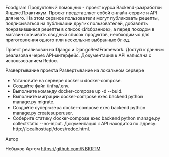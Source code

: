 Foodgram
Продуктовый помощник - проект курса Backend-разработки Яндекс.Практикум.
Проект представляет собой онлайн-сервис и API для него.
На этом сервисе пользователи могут публиковать рецепты, подписываться на публикации других пользователей, добавлять понравившиеся рецепты в список «Избранное», а перед походом в магазин скачивать сводный список продуктов, необходимых для приготовления одного или нескольких выбранных блюд.

Проект реализован на Django и DjangoRestFramework.
Доступ к данным реализован через API-интерфейс.
Документация к API написана с использованием Redoc.

Развертывание проекта
Развертывание на локальном сервере
- Установите на сервере docker и docker-compose.
- Создайте файл /infra/.env.
- Выполните команду docker-compose up -d --buld.
- Выполните миграции docker-compose exec backend python manage.py migrate.
- Создайте суперюзера docker-compose exec backend python manage.py createsuperuser.
- Соберите статику docker-compose exec backend python manage.py collectstatic --no-input.
Документация к API находится по адресу: http://localhost/api/docs/redoc.html.

Автор

Небыков Артем https://github.com/NBKRTM